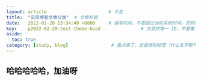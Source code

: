 ```yaml
---
layout: article                       # 不变
title:  "实现博客文章分类"  # 文章标题
date:   2022-02-20 13:34:40 +0800     # 编写时间，不要超过当前系统时间，否则编译不通过
key:    p2022-02-20-text-theme-head               # 文章的唯一 ID，不要重复了
aside:
  toc: true
category: [study, blog]                # 重点来了，这是类别标签（什么名字都可以，别和其他标签重了）
---
```

## 哈哈哈哈哈，加油呀
